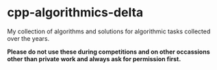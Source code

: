 # cpp-algorithmics-delta

My collection of algorithms and solutions for algorithmic tasks collected over the years. 

**Please do not use these during competitions and on other occassions other than private work and always ask for permission first.**
